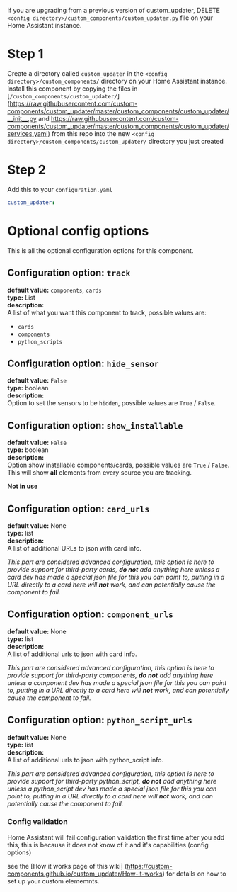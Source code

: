 If you are upgrading from a previous version of custom_updater, DELETE `<config directory>/custom_components/custom_updater.py` file on your Home Assistant instance.

# Step 1

Create a directory called `custom_updater` in the `<config directory>/custom_components/` directory on your Home Assistant instance.
Install this component by copying the files in [`/custom_components/custom_updater/`](https://raw.githubusercontent.com/custom-components/custom_updater/master/custom_components/custom_updater/__init__.py and https://raw.githubusercontent.com/custom-components/custom_updater/master/custom_components/custom_updater/services.yaml) from this repo into the new `<config directory>/custom_components/custom_updater/` directory you just created

# Step 2

Add this to your `configuration.yaml`

```yaml
custom_updater:
```

# Optional config options
This is all the optional configuration options for this component.  

## Configuration option: `track`
**default value:** `components`, `cards`  
**type:** List  
**description:**  
A list of what you want this component to track, possible values are:

- `cards`
- `components`
- `python_scripts`

## Configuration option: `hide_sensor`
**default value:** `False`  
**type:** boolean  
**description:**  
Option to set the sensors to be `hidden`, possible values are `True` / `False`.


## Configuration option: `show_installable`
**default value:** `False`  
**type:** boolean  
**description:**  
Option show installable components/cards, possible values are `True` / `False`.  
This will show **all** elements from every source you are tracking.

__Not in use__

## Configuration option: `card_urls`
**default value:** None  
**type:** list  
**description:**  
A list of additional URLs to json with card info.  

_This part are considered advanced configuration, this option is here to provide support for third-party cards, **do not** add anything here unless a card dev has made a special json file for this you can point to, putting in a URL directly to a card here will **not** work, and can potentially cause the component to fail._

## Configuration option: `component_urls`
**default value:** None  
**type:** list  
**description:**  
A list of additional urls to json with card info.  

_This part are considered advanced configuration, this option is here to provide support for third-party components, **do not** add anything here unless a component dev has made a special json file for this you can point to, putting in a URL directly to a card here will **not** work, and can potentially cause the component to fail._

## Configuration option: `python_script_urls`
**default value:** None  
**type:** list  
**description:**  
A list of additional urls to json with python_script info.  

_This part are considered advanced configuration, this option is here to provide support for third-party python_script, **do not** add anything here unless a python_script dev has made a special json file for this you can point to, putting in a URL directly to a card here will **not** work, and can potentially cause the component to fail._



### Config validation

Home Assistant will fail configuration validation the first time after you add this, this is because it does not know of it and it's capabilities (config options)

see the [How it works page of this wiki] (https://custom-components.github.io/custom_updater/How-it-works) for details on how to set up your custom elememnts.